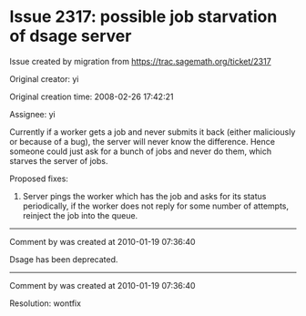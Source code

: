 # Issue 2317: possible job starvation of dsage server

Issue created by migration from https://trac.sagemath.org/ticket/2317

Original creator: yi

Original creation time: 2008-02-26 17:42:21

Assignee: yi

Currently if a worker gets a job and never submits it back (either maliciously or because of a bug), the server will never know the difference. Hence someone could just ask for a bunch of jobs and never do them, which starves the server of jobs.

Proposed fixes:
1) Server pings the worker which has the job and asks for its status periodically, if the worker does not reply for some number of attempts, reinject the job into the queue.


---

Comment by was created at 2010-01-19 07:36:40

Dsage has been deprecated.


---

Comment by was created at 2010-01-19 07:36:40

Resolution: wontfix
